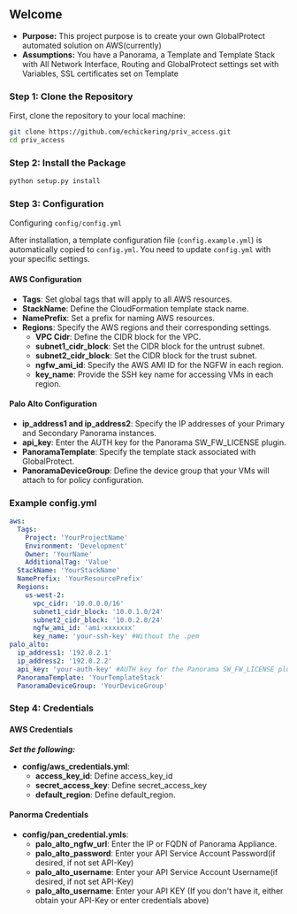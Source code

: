 ## Welcome
- **Purpose:** This project purpose is to create your own GlobalProtect automated solution on AWS(currently)
- **Assumptions:** You have a Panorama, a Template and Template Stack with All Network Interface, Routing and GlobalProtect settings set with Variables, SSL certificates set on Template

### Step 1: Clone the Repository

First, clone the repository to your local machine:<br />

```bash
git clone https://github.com/echickering/priv_access.git
cd priv_access
```

### Step 2: Install the Package
```bash
python setup.py install
```

### Step 3: Configuration

Configuring `config/config.yml`

After installation, a template configuration file (`config.example.yml`) is automatically copied to `config.yml`. You need to update `config.yml` with your specific settings.

#### AWS Configuration
- **Tags**: Set global tags that will apply to all AWS resources.
- **StackName**: Define the CloudFormation template stack name.
- **NamePrefix**: Set a prefix for naming AWS resources.
- **Regions**: Specify the AWS regions and their corresponding settings.
  - **VPC Cidr**: Define the CIDR block for the VPC.
  - **subnet1_cidr_block**: Set the CIDR block for the untrust subnet.
  - **subnet2_cidr_block**: Set the CIDR block for the trust subnet.
  - **ngfw_ami_id**: Specify the AWS AMI ID for the NGFW in each region.
  - **key_name**: Provide the SSH key name for accessing VMs in each region.

#### Palo Alto Configuration
- **ip_address1 and ip_address2**: Specify the IP addresses of your Primary and Secondary Panorama instances.
- **api_key**: Enter the AUTH key for the Panorama SW_FW_LICENSE plugin.
- **PanoramaTemplate**: Specify the template stack associated with GlobalProtect.
- **PanoramaDeviceGroup**: Define the device group that your VMs will attach to for policy configuration.

### Example config.yml
```yaml
aws:
  Tags:
    Project: 'YourProjectName'
    Environment: 'Development'
    Owner: 'YourName'
    AdditionalTag: 'Value'
  StackName: 'YourStackName'
  NamePrefix: 'YourResourcePrefix'
  Regions:
    us-west-2:
      vpc_cidr: '10.0.0.0/16'
      subnet1_cidr_block: '10.0.1.0/24'
      subnet2_cidr_block: '10.0.2.0/24'
      ngfw_ami_id: 'ami-xxxxxxx'
      key_name: 'your-ssh-key' #Without the .pem
palo_alto:
  ip_address1: '192.0.2.1'
  ip_address2: '192.0.2.2'
  api_key: 'your-auth-key' #AUTH key for the Panorama SW_FW_LICENSE plugin.
  PanoramaTemplate: 'YourTemplateStack'
  PanoramaDeviceGroup: 'YourDeviceGroup'
```

### Step 4: Credentials

#### AWS Credentials
***Set the following:***

- **config/aws_credentials.yml**:
  - **access_key_id**: Define access_key_id
  - **secret_access_key**: Define secret_access_key
  - **default_region**: Define default_region.

#### Panorma Credentials
- **config/pan_credential.ymls**:
  - **palo_alto_ngfw_url**: Enter the IP or FQDN of Panorama Appliance.
  - **palo_alto_password**: Enter your API Service Account Password(if desired, if not set API-Key)
  - **palo_alto_username**: Enter your API Service Account Username(if desired, if not set API-Key)
  - **palo_alto_username**: Enter your API KEY (If you don't have it, either obtain your API-Key or enter credentials above)